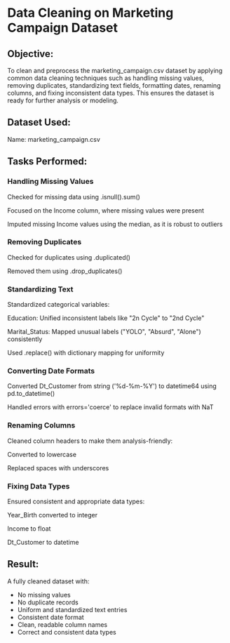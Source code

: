 # Data Cleaning on Marketing Campaign Dataset

## Objective:
To clean and preprocess the marketing_campaign.csv dataset by applying common data cleaning techniques such as handling missing values, removing duplicates, standardizing text fields, formatting dates, renaming columns, and fixing inconsistent data types. This ensures the dataset is ready for further analysis or modeling.

 ## Dataset Used:
Name: marketing_campaign.csv

## Tasks Performed:
### Handling Missing Values
Checked for missing data using .isnull().sum()

Focused on the Income column, where missing values were present

Imputed missing Income values using the median, as it is robust to outliers

### Removing Duplicates
Checked for duplicates using .duplicated()

Removed them using .drop_duplicates()

### Standardizing Text
Standardized categorical variables:

Education: Unified inconsistent labels like "2n Cycle" to "2nd Cycle"

Marital_Status: Mapped unusual labels ("YOLO", "Absurd", "Alone") consistently

Used .replace() with dictionary mapping for uniformity

### Converting Date Formats
Converted Dt_Customer from string ('%d-%m-%Y') to datetime64 using pd.to_datetime()

Handled errors with errors='coerce' to replace invalid formats with NaT

### Renaming Columns
Cleaned column headers to make them analysis-friendly:

Converted to lowercase

Replaced spaces with underscores

### Fixing Data Types
Ensured consistent and appropriate data types:

Year_Birth converted to integer

Income to float

Dt_Customer to datetime



## Result:
A fully cleaned dataset with:
- No missing values
- No duplicate records
- Uniform and standardized text entries
- Consistent date format
- Clean, readable column names
- Correct and consistent data types
